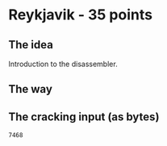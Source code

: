 # Reykjavik - 35 points
 
## The idea
Introduction to the disassembler.

## The way


## The cracking input (as bytes)
```
7468
```


